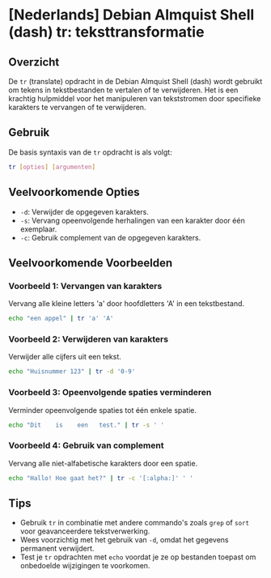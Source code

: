 # [Nederlands] Debian Almquist Shell (dash) tr: teksttransformatie

## Overzicht
De `tr` (translate) opdracht in de Debian Almquist Shell (dash) wordt gebruikt om tekens in tekstbestanden te vertalen of te verwijderen. Het is een krachtig hulpmiddel voor het manipuleren van tekststromen door specifieke karakters te vervangen of te verwijderen.

## Gebruik
De basis syntaxis van de `tr` opdracht is als volgt:

```bash
tr [opties] [argumenten]
```

## Veelvoorkomende Opties
- `-d`: Verwijder de opgegeven karakters.
- `-s`: Vervang opeenvolgende herhalingen van een karakter door één exemplaar.
- `-c`: Gebruik complement van de opgegeven karakters.

## Veelvoorkomende Voorbeelden

### Voorbeeld 1: Vervangen van karakters
Vervang alle kleine letters 'a' door hoofdletters 'A' in een tekstbestand.

```bash
echo "een appel" | tr 'a' 'A'
```

### Voorbeeld 2: Verwijderen van karakters
Verwijder alle cijfers uit een tekst.

```bash
echo "Huisnummer 123" | tr -d '0-9'
```

### Voorbeeld 3: Opeenvolgende spaties verminderen
Verminder opeenvolgende spaties tot één enkele spatie.

```bash
echo "Dit    is    een   test." | tr -s ' '
```

### Voorbeeld 4: Gebruik van complement
Vervang alle niet-alfabetische karakters door een spatie.

```bash
echo "Hallo! Hoe gaat het?" | tr -c '[:alpha:]' ' '
```

## Tips
- Gebruik `tr` in combinatie met andere commando's zoals `grep` of `sort` voor geavanceerdere tekstverwerking.
- Wees voorzichtig met het gebruik van `-d`, omdat het gegevens permanent verwijdert.
- Test je `tr` opdrachten met `echo` voordat je ze op bestanden toepast om onbedoelde wijzigingen te voorkomen.